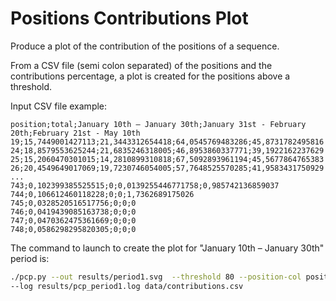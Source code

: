 # Positions Contributions Plot

Produce a plot of the contribution of the positions of a sequence. 

From a CSV file (semi colon separated) of the positions and the contributions percentage, a plot is created for the positions above a threshold.

Input CSV file example:

```
position;total;January 10th – January 30th;January 31st - February 20th;February 21st - May 10th
19;15,7449001427113;21,3443312654418;64,0545769483286;45,8731782495816
24;18,8579553625244;21,6835246318005;46,8953860337771;39,1922162237629
25;15,2060470301015;14,2810899310818;67,5092893961194;45,5677864765383
26;20,4549649017069;19,7230746054005;57,7648525570285;41,9583431750929
...
743;0,102399385525515;0;0,0139255446771758;0,985742136859037
744;0,106612460118228;0;0;1,7362689175026
745;0,0328520516517756;0;0;0
746;0,0419439085163738;0;0;0
747;0,0470362475361669;0;0;0
748;0,0586298295820305;0;0;0
```

The command to launch to create the plot for "January 10th – January 30th" period is:

```bash
./pcp.py --out results/period1.svg  --threshold 80 --position-col position --target-col "January 10th – January 30th" 
--log results/pcp_period1.log data/contributions.csv
```

